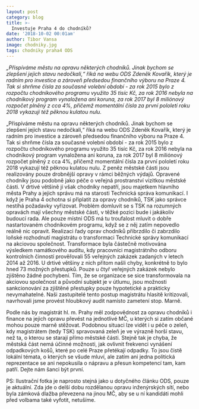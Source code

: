 ```yaml
---
layout: post
category: blog
title: >-  
  Investuje Praha 4 do chodníků?
date: '2018-10-02 00:01am'
author: Tibor Vansa
image: chodniky.jpg
tags: chodniky praha4 ODS
---
```


<i>„Přispíváme městu na opravu některých chodníků. Jinak bychom se zlepšení jejich stavu nedočkali,“ říká na webu ODS Zdeněk Kovařík, který je radním pro investice a zároveň předsedou finančního výboru na Praze 4. Tak si shrňme čísla za současné volební období - za rok 2015 bylo z rozpočtu chodníkového programu využito 35 tisíc Kč, za rok 2016 nebyla na chodníkový program vynaložena ani koruna, za rok 2017 byl 8 miliónový rozpočet plněný z cca 4%, přičemž momentální čísla za první pololetí roku 2018 vykazují též pěknou kulatou nulu. </i>


„Přispíváme městu na opravu některých chodníků. Jinak bychom se zlepšení jejich stavu nedočkali,“ říká na webu ODS Zdeněk Kovařík, který je radním pro investice a zároveň předsedou finančního výboru na Praze 4. Tak si shrňme čísla za současné volební období - za rok 2015 bylo z rozpočtu chodníkového programu využito 35 tisíc Kč, za rok 2016 nebyla na chodníkový program vynaložena ani koruna, za rok 2017 byl 8 miliónový rozpočet plněný z cca 4%, přičemž momentální čísla za první pololetí roku 2018 vykazují též pěknou kulatou nulu. Z peněz městské části jsou realizovány pouze drobnější opravy v rámci běžných výdajů. 
Opravené chodníky jsou podobně jako péče o veřejná prostranství vizitkou městské části. V drtivé většině jí však chodníky nepatří, jsou majetkem hlavního města Prahy a jejich správu má na starosti Technická správa komunikací. I když je Praha 4 ochotna si připlatit za opravy chodníků, TSK jako správce nestíhá požadavky vyřizovat. Problém domluvit se s TSK na rozumných opravách mají všechny městské části, v těžké pozici bude i jakákoliv budoucí rada. Ale pouze místní ODS má tu troufalost mluvit o dobře nastartovaném chodníkovém programu, když se z něj zatím nepovedlo reálně nic opravit. 
Realizaci řady oprav chodníků přibrzdilo či zabrzdilo loňské rozhodnutí magistrátu o transformaci Technické správy komunikací na akciovou společnost. Transformace byla částečně motivována výsledkem namátkového auditu, kdy pracovníci magistrátního odboru kontrolních činností prověřovali 55 veřejných zakázek zadaných v letech 2014 až 2016. U drtivé většiny z nich přitom našli chyby, konkrétně to bylo hned 73 možných přestupků. Pouze u čtyř veřejných zakázek nebylo zjištěno žádné pochybení. Tím, že se organizace se sice transformovala na akciovou společnost a původní subjekt je v útlumu, jsou možnosti sankcionování za zjištěné přestupky pouze hypotetické a prakticky nevymahatelné. Naši zastupitelé tento postup magistrátu hlasitě kritizovali, navrhovali jsme provést hloubkový audit namísto zametení stop. Marně. 

Podle nás by magistrát hl. m. Prahy měl zodpovědnost za opravu chodníků i finance na jejich opravu převést na jednotlivé MČ, u kterých si zatím občané mohou pouze marně stěžovat. Podobnou situaci lze vidět i u péče o zeleň, kdy magistrátem (tedy TSK) spravovaná zeleň je ve výrazně horší stavu, než ta, o kterou se starají přímo městské části. Stejně tak je chyba, že městská část nemá účinné možnosti, jak ovlivnit frekvenci vynášení odpadkových košů, které po celé Praze přetékají odpadky. To jsou čistě lokální témata, o kterých se všude mluví, ale zatím ani jedna politická reprezentace se ani nepokusila o nápravu a přesun kompetencí tam, kam patří. Dejte nám šanci být první.  

PS: Ilustrační fotka je naprosto stejná jako u dotyčného článku ODS, pouze je aktuální. Zda jde o delší dobu rozdělanou opravu inženýrských sítí, nebo byla zámková dlažba převezena  na jinou MČ, aby se u ní kandidáti mohli před volbama také vyfotit, netušíme.   

